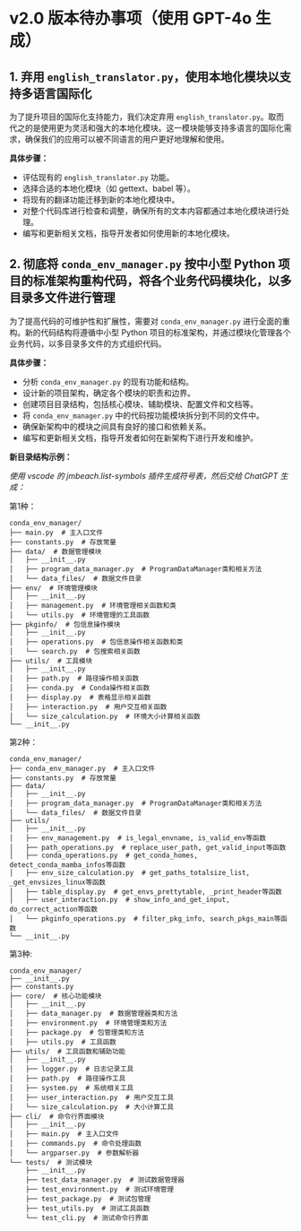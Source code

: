 # v2.0 版本待办事项（使用 GPT-4o 生成）

## 1. 弃用 `english_translator.py`，使用本地化模块以支持多语言国际化
为了提升项目的国际化支持能力，我们决定弃用 `english_translator.py`。取而代之的是使用更为灵活和强大的本地化模块。这一模块能够支持多语言的国际化需求，确保我们的应用可以被不同语言的用户更好地理解和使用。

**具体步骤：**
- 评估现有的 `english_translator.py` 功能。
- 选择合适的本地化模块（如 gettext、babel 等）。
- 将现有的翻译功能迁移到新的本地化模块中。
- 对整个代码库进行检查和调整，确保所有的文本内容都通过本地化模块进行处理。
- 编写和更新相关文档，指导开发者如何使用新的本地化模块。

## 2. 彻底将 `conda_env_manager.py` 按中小型 Python 项目的标准架构重构代码，将各个业务代码模块化，以多目录多文件进行管理
为了提高代码的可维护性和扩展性，需要对 `conda_env_manager.py` 进行全面的重构。新的代码结构将遵循中小型 Python 项目的标准架构，并通过模块化管理各个业务代码，以多目录多文件的方式组织代码。

**具体步骤：**
- 分析 `conda_env_manager.py` 的现有功能和结构。
- 设计新的项目架构，确定各个模块的职责和边界。
- 创建项目目录结构，包括核心模块、辅助模块、配置文件和文档等。
- 将 `conda_env_manager.py` 中的代码按功能模块拆分到不同的文件中。
- 确保新架构中的模块之间具有良好的接口和依赖关系。
- 编写和更新相关文档，指导开发者如何在新架构下进行开发和维护。

**新目录结构示例：**

*使用 vscode 的 jmbeach.list-symbols 插件生成符号表，然后交给 ChatGPT 生成：*

第1种：

```
conda_env_manager/
├── main.py  # 主入口文件
├── constants.py  # 存放常量
├── data/  # 数据管理模块
│   ├── __init__.py
│   ├── program_data_manager.py  # ProgramDataManager类和相关方法
│   └── data_files/  # 数据文件目录
├── env/  # 环境管理模块
│   ├── __init__.py
│   ├── management.py  # 环境管理相关函数和类
│   └── utils.py  # 环境管理的工具函数
├── pkginfo/  # 包信息操作模块
│   ├── __init__.py
│   ├── operations.py  # 包信息操作相关函数和类
│   └── search.py  # 包搜索相关函数
├── utils/  # 工具模块
│   ├── __init__.py
│   ├── path.py  # 路径操作相关函数
│   ├── conda.py  # Conda操作相关函数
│   ├── display.py  # 表格显示相关函数
│   ├── interaction.py  # 用户交互相关函数
│   └── size_calculation.py  # 环境大小计算相关函数
└── __init__.py
```

第2种：

```
conda_env_manager/
├── conda_env_manager.py  # 主入口文件
├── constants.py  # 存放常量
├── data/
│   ├── __init__.py
│   ├── program_data_manager.py  # ProgramDataManager类和相关方法
│   └── data_files/  # 数据文件目录
├── utils/
│   ├── __init__.py
│   ├── env_management.py  # is_legal_envname, is_valid_env等函数
│   ├── path_operations.py  # replace_user_path, get_valid_input等函数
│   ├── conda_operations.py  # get_conda_homes, detect_conda_mamba_infos等函数
│   ├── env_size_calculation.py  # get_paths_totalsize_list, _get_envsizes_linux等函数
│   ├── table_display.py  # get_envs_prettytable, _print_header等函数
│   ├── user_interaction.py  # show_info_and_get_input, do_correct_action等函数
│   └── pkginfo_operations.py  # filter_pkg_info, search_pkgs_main等函数
└── __init__.py
```
第3种:
```
conda_env_manager/
├── __init__.py
├── constants.py
├── core/  # 核心功能模块
│   ├── __init__.py
│   ├── data_manager.py  # 数据管理器类和方法
│   ├── environment.py  # 环境管理类和方法
│   ├── package.py  # 包管理类和方法
│   ├── utils.py  # 工具函数
├── utils/  # 工具函数和辅助功能
│   ├── __init__.py
│   ├── logger.py  # 日志记录工具
│   ├── path.py  # 路径操作工具
│   ├── system.py  # 系统相关工具
│   ├── user_interaction.py  # 用户交互工具
│   └── size_calculation.py  # 大小计算工具
├── cli/  # 命令行界面模块
│   ├── __init__.py
│   ├── main.py  # 主入口文件
│   ├── commands.py  # 命令处理函数
│   └── argparser.py  # 参数解析器
└── tests/  # 测试模块
    ├── __init__.py
    ├── test_data_manager.py  # 测试数据管理器
    ├── test_environment.py  # 测试环境管理
    ├── test_package.py  # 测试包管理
    ├── test_utils.py  # 测试工具函数
    └── test_cli.py  # 测试命令行界面

```